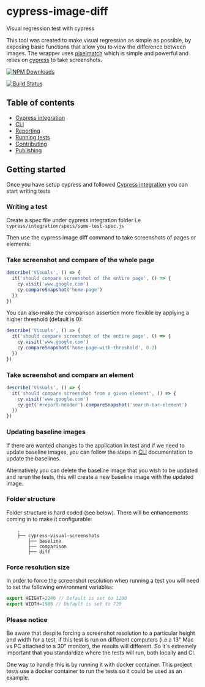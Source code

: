 # cypress-image-diff

Visual regression test with cypress

This tool was created to make visual regression as simple as possible, by exposing basic functions that allow you to view the difference between images.
The wrapper uses [pixelmatch](https://github.com/mapbox/pixelmatch) which is simple and powerful and relies on [cypress](https://github.com/cypress-io) to take screenshots.

[![NPM Downloads][npm-downloads-image]][npm-url]

[![Build Status][circleci-image]][circleci-url]

[npm-downloads-image]: https://badgen.net/npm/dm/cypress-image-diff-js
[npm-url]: https://www.npmjs.com/package/cypress-image-diff-js
[circleci-url]: https://circleci.com/gh/uktrade/cypress-image-diff/tree/main
[circleci-image]: https://circleci.com/gh/uktrade/cypress-image-diff/tree/main.svg?style=svg

## Table of contents
- [Cypress integration](./docs/Cypress%20integration.md)
- [CLI](./docs/CLI.md)
- [Reporting](./docs/Reporting.md)
- [Running tests](./docs/Running%20tests.md)
- [Contributing](./docs/CONTRIBUTING.md)
- [Publishing](./docs/Publishing.md)

## Getting started

Once you have setup cypress and followed [Cypress integration](./docs/Cypress%20integration.md) you can start writing tests

### Writing a test

Create a spec file under cypress integration folder i.e `cypress/integration/specs/some-test-spec.js`

Then use the cypress image diff command to take screenshots of pages or elements:

### Take screenshot and compare of the whole page

```js
describe('Visuals', () => {
  it('should compare screenshot of the entire page', () => {
    cy.visit('www.google.com')
    cy.compareSnapshot('home-page')
  })
})
```

You can also make the comparison assertion more flexible by applying a higher threshold (default is 0):

```js
describe('Visuals', () => {
  it('should compare screenshot of the entire page', () => {
    cy.visit('www.google.com')
    cy.compareSnapshot('home-page-with-threshold', 0.2)
  })
})
```

### Take screenshot and compare an element

```js
describe('Visuals', () => {
  it('should compare screenshot from a given element', () => {
    cy.visit('www.google.com')
    cy.get('#report-header').compareSnapshot('search-bar-element')
  })
})
```

### Updating baseline images

If there are wanted changes to the application in test and if we need to update baseline images, you can follow the steps in [CLI](./docs/CLI.md) documentation to update the baselines.

Alternatively you can delete the baseline image that you wish to be updated and rerun the tests, this will create a new baseline image with the updated image.

### Folder structure

Folder structure is hard coded (see below). There will be enhancements coming in to make it configurable:

```
    .
    ├── cypress-visual-screenshots
        ├── baseline
        ├── comparison
        ├── diff
```

### Force resolution size

In order to force the screenshot resolution when running a test you will need to set the following environment variables:

```js
export HEIGHT=2240 // Default is set to 1280
export WIDTH=1980 // Default is set to 720
```

### Please notice

Be aware that despite forcing a screenshot resolution to a particular height and width for a test, if this test is run on different computers (i.e a 13" Mac vs PC attached to a 30" monitor), the results will different. So it's extremely important that you standardize where the tests will run, both locally and CI.

One way to handle this is by running it with docker container. This project tests use a docker container to run the tests so it could be used as an example.

